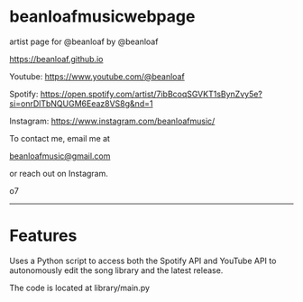 # beanloafmusicwebpage
artist page for @beanloaf by @beanloaf

https://beanloaf.github.io

Youtube:
https://www.youtube.com/@beanloaf

Spotify:
https://open.spotify.com/artist/7ibBcoqSGVKT1sBynZvy5e?si=onrDlTbNQUGM6Eeaz8VS8g&nd=1

Instagram:
https://www.instagram.com/beanloafmusic/

To contact me, email me at 

beanloafmusic@gmail.com

or reach out on Instagram.

o7

---
# Features
Uses a Python script to access both the Spotify API and YouTube API to autonomously edit the song library and the latest release. 

The code is located at library/main.py
